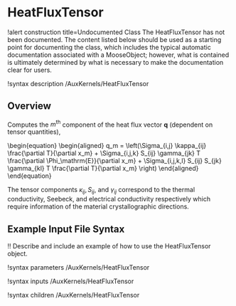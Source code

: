 # HeatFluxTensor

!alert construction title=Undocumented Class
The HeatFluxTensor has not been documented. The content listed below should be used as a starting point for
documenting the class, which includes the typical automatic documentation associated with a
MooseObject; however, what is contained is ultimately determined by what is necessary to make the
documentation clear for users.

!syntax description /AuxKernels/HeatFluxTensor

## Overview

Computes the $m^\mathrm{th}$ component of the heat flux vector $\mathbf{q}$ (dependent on tensor quantities),

\begin{equation}
  \begin{aligned}
    q_m = \left(\Sigma_{i,j} \kappa_{ij} \frac{\partial T}{\partial x_m} + \Sigma_{i,j,k} S_{ij} \gamma_{jk} T \frac{\partial \Phi_\mathrm{E}}{\partial x_m} + \Sigma_{i,j,k,l} S_{ij} S_{jk} \gamma_{kl} T \frac{\partial T}{\partial x_m} \right)
  \end{aligned}
\end{equation}

The tensor components $\kappa_{ij}, S_{ij}$, and $\gamma_{ij}$ correspond to the thermal conductivity, Seebeck, and electrical conductivity respectively which require information of the material crystallographic directions.

## Example Input File Syntax

!! Describe and include an example of how to use the HeatFluxTensor object.

!syntax parameters /AuxKernels/HeatFluxTensor

!syntax inputs /AuxKernels/HeatFluxTensor

!syntax children /AuxKernels/HeatFluxTensor

